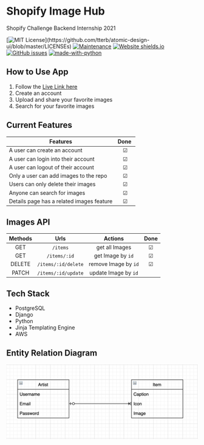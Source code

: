 # Shopify Image Hub 
Shopify Challenge Backend Internship 2021 
<br/>

[![MIT License](https://img.shields.io/apm/l/atomic-design-ui.svg?)](https://github.com/tterb/atomic-design-ui/blob/master/LICENSEs)
[![Maintenance](https://img.shields.io/badge/Maintained%3F-yes-green.svg)](https://github.com/jayceazua/shopify_image_hub/commits/main)
[![Website shields.io](https://img.shields.io/website-up-down-green-red/http/shields.io.svg)](https://shopify-image-hub-2021.herokuapp.com/)
[![GitHub issues](https://img.shields.io/github/issues/Naereen/StrapDown.js.svg)](https://github.com/jayceazua/shopify_image_hub/issues)
[![made-with-python](https://img.shields.io/badge/Made%20with-Python-1f425f.svg)](https://www.python.org/)



## How to Use App
1. Follow the [Live Link here](https://shopify-image-hub-2021.herokuapp.com/)
2. Create an account
3. Upload and share your favorite images
4. Search for your favorite images

## Current Features

| Features                                   | Done ️   |
| ------------------------------------------ | :------:  |
| A user can create an account               |     ☑     |
| A user can login into their account        |     ☑     |
| A user can logout of their account         |     ☑     |
| Only a user can add images to the repo     |     ☑     |
| Users can only delete their images         |     ☑     |
| Anyone can search for images               |     ☑     |
| Details page has a related images feature  |     ☑     |

## Images API

| Methods    | Urls                | Actions              | Done |
|  :------:  |  :------:           |  :------:            | :-----:|
| GET        | `/items`            | get all Images       | ☑ |
| GET        | `/items/:id`        | get Image by `id`    | ☑ |
| DELETE     | `/items/:id/delete` | remove Image by `id` | ☑ |
| PATCH      | `/items/:id/update` | update Image by `id` |   |

## Tech Stack
- PostgreSQL
- Django
- Python
- Jinja Templating Engine
- AWS

## Entity Relation Diagram
![Entity Relation Diagram](erd.png)

